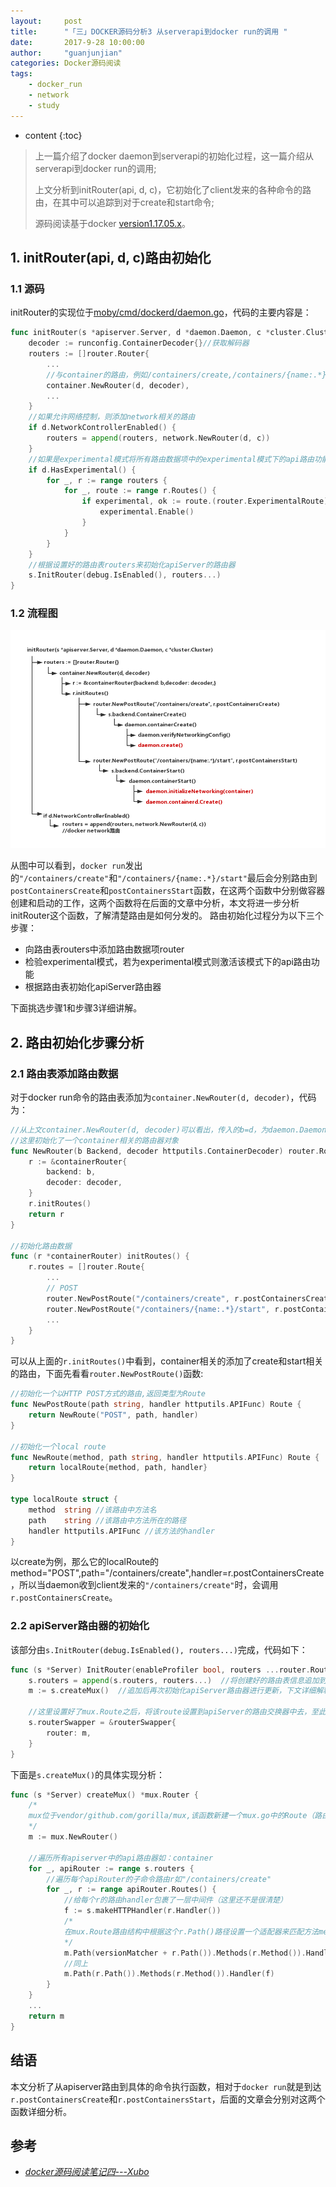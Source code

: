 ```yaml
---
layout:     post
title:      "「三」DOCKER源码分析3 从serverapi到docker run的调用 "
date:       2017-9-28 10:00:00 
author:     "guanjunjian"
categories: Docker源码阅读
tags:
    - docker_run
    - network
    - study
---
```


* content
{:toc}

> 上一篇介绍了docker daemon到serverapi的初始化过程，这一篇介绍从serverapi到docker run的调用;
>  
> 上文分析到initRouter(api, d, c)，它初始化了client发来的各种命令的路由，在其中可以追踪到对于create和start命令;
>  
> 源码阅读基于docker [version1.17.05.x](https://github.com/moby/moby/tree/17.05.x)。

## 1. initRouter(api, d, c)路由初始化

### 1.1 源码

initRouter的实现位于[moby/cmd/dockerd/daemon.go](https://github.com/moby/moby/blob/17.05.x/cmd/dockerd/daemon.go#L477#L507)，代码的主要内容是：

```go
func initRouter(s *apiserver.Server, d *daemon.Daemon, c *cluster.Cluster) {
	decoder := runconfig.ContainerDecoder{}//获取解码器
	routers := []router.Router{
		...
		//与container的路由，例如/containers/create,/containers/{name:.*}/start
		container.NewRouter(d, decoder),   
		...
	}
	//如果允许网络控制，则添加network相关的路由
	if d.NetworkControllerEnabled() {
		routers = append(routers, network.NewRouter(d, c))
	}
	//如果是experimental模式将所有路由数据项中的experimental模式下的api路由功能激活
	if d.HasExperimental() {
		for _, r := range routers {
			for _, route := range r.Routes() {
				if experimental, ok := route.(router.ExperimentalRoute); ok {
					experimental.Enable()
				}
			}
		}
	}
	//根据设置好的路由表routers来初始化apiServer的路由器
	s.InitRouter(debug.IsEnabled(), routers...)  
}
```




### 1.2 流程图

![](/img/study/study-3-docker-3-serverapi-to-run-func/docker-daemon-initRouter.png)

从图中可以看到，`docker run`发出的`"/containers/create"`和`"/containers/{name:.*}/start"`最后会分别路由到`postContainersCreate`和`postContainersStart`函数，在这两个函数中分别做容器创建和启动的工作，这两个函数将在后面的文章中分析，本文将进一步分析initRouter这个函数，了解清楚路由是如何分发的。
路由初始化过程分为以下三个步骤：

* 向路由表routers中添加路由数据项router
* 检验experimental模式，若为experimental模式则激活该模式下的api路由功能
* 根据路由表初始化apiServer路由器


下面挑选步骤1和步骤3详细讲解。

## 2. 路由初始化步骤分析

### 2.1 路由表添加路由数据

对于docker run命令的路由表添加为`container.NewRouter(d, decoder)`，代码为：
```go
//从上文container.NewRouter(d, decoder)可以看出，传入的b=d，为daemon.Daemon实例
//这里初始化了一个container相关的路由器对象
func NewRouter(b Backend, decoder httputils.ContainerDecoder) router.Router {
	r := &containerRouter{
		backend: b,
		decoder: decoder,
	}
	r.initRoutes()
	return r
}

//初始化路由数据
func (r *containerRouter) initRoutes() {
	r.routes = []router.Route{
		...		
		// POST
		router.NewPostRoute("/containers/create", r.postContainersCreate), 
		router.NewPostRoute("/containers/{name:.*}/start", r.postContainersStart),
		...
	}
}
```

可以从上面的`r.initRoutes()`中看到，container相关的添加了create和start相关的路由，下面先看看`router.NewPostRoute()`函数:

```go
//初始化一个以HTTP POST方式的路由,返回类型为Route
func NewPostRoute(path string, handler httputils.APIFunc) Route {
	return NewRoute("POST", path, handler)
}

//初始化一个local route
func NewRoute(method, path string, handler httputils.APIFunc) Route {
	return localRoute{method, path, handler}
}

type localRoute struct {
	method  string //该路由中方法名
	path    string //该路由中方法所在的路径
	handler httputils.APIFunc //该方法的handler
}

```

以create为例，那么它的localRoute的method="POST",path="/containers/create",handler=r.postContainersCreate，所以当daemon收到client发来的`"/containers/create"`时，会调用`r.postContainersCreate`。

### 2.2 apiServer路由器的初始化

该部分由`s.InitRouter(debug.IsEnabled(), routers...)`完成，代码如下：

```go
func (s *Server) InitRouter(enableProfiler bool, routers ...router.Router) {
	s.routers = append(s.routers, routers...)  //将创建好的路由表信息追加到apiServer对象中的routers。
	m := s.createMux()  //追加后再次初始化apiServer路由器进行更新，下文详细解释
	
	//这里设置好了mux.Route之后，将该route设置到apiServer的路由交换器中去，至此所有deamon.start（）的相关工作处理完毕
	s.routerSwapper = &routerSwapper{
		router: m,
	}  
}
```

下面是`s.createMux()`的具体实现分析：

```go
func (s *Server) createMux() *mux.Router {
	/*
	mux位于vendor/github.com/gorilla/mux,该函数新建一个mux.go中的Route（路由数据项）对象并追加到mux.Router结构体中的成员routes中去，然后返回该路由器mux.Route m
	*/
	m := mux.NewRouter()  
	
	//遍历所有apiserver中的api路由器如：container
	for _, apiRouter := range s.routers {
		//遍历每个apiRouter的子命令路由r如"/containers/create"  
		for _, r := range apiRouter.Routes() {
			//给每个r的路由handler包裹了一层中间件（这里还不是很清楚）
			f := s.makeHTTPHandler(r.Handler())
			/*
			在mux.Route路由结构中根据这个r.Path()路径设置一个适配器来匹配方法method和handler，当满足versionMatcher+r.Path()路径的正则表达式要求就可以适配到相应的方法名及该handler
			*/
			m.Path(versionMatcher + r.Path()).Methods(r.Method()).Handler(f)
			//同上
			m.Path(r.Path()).Methods(r.Method()).Handler(f) 
		}
	}
	...
	return m
}

```

## 结语

本文分析了从apiserver路由到具体的命令执行函数，相对于`docker run`就是到达`r.postContainersCreate`和`r.postContainersStart`，后面的文章会分别对这两个函数详细分析。

## 参考

* *[docker源码阅读笔记四---Xubo](http://blog.xbblfz.site/2017/04/21/docker%E5%AE%A2%E6%88%B7%E7%AB%AF%E4%B8%8E%E6%9C%8D%E5%8A%A1%E5%99%A8%E9%80%9A%E4%BF%A1%E6%A8%A1%E5%9D%97%E4%BA%8C/)*
